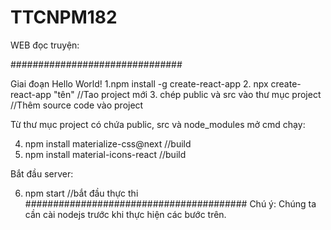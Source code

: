 # TTCNPM182
WEB đọc truyện:

###############################

Giai đoạn Hello World!
1.npm install -g create-react-app
2. npx create-react-app "tên" //Tao project mới
3. chép public và src vào thư mục project //Thêm source code vào project

Từ thư mục project có chứa public, src và node_modules mở cmd chạy:

4. npm install materialize-css@next //build
5. npm install material-icons-react //build

Bắt đầu server:

6. npm start //bắt đầu thực thi
########################################
Chú ý: Chúng ta cần cài nodejs trước khi thực hiện các bước trên.
